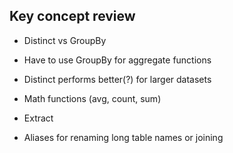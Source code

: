 ## Key concept review

* Distinct vs GroupBy
 * Have to use GroupBy for aggregate functions
 * Distinct performs better(?) for larger datasets

* Math functions (avg, count, sum)
* Extract
* Aliases for renaming long table names or joining
